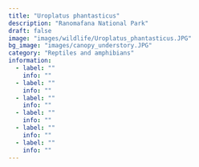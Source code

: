 ```yaml
---
title: "Uroplatus phantasticus"
description: "Ranomafana National Park"
draft: false
image: "images/wildlife/Uroplatus_phantasticus.JPG"
bg_image: "images/canopy_understory.JPG"
category: "Reptiles and amphibians"
information:
  - label: ""
    info: ""
  - label: ""
    info: ""
  - label: ""
    info: ""
  - label: ""
    info: ""
  - label: ""
    info: ""
  - label: ""
    info: ""
---
```

